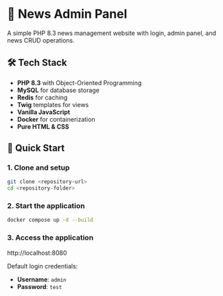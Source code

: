 # 📰 News Admin Panel

A simple PHP 8.3 news management website with login, admin panel, and news CRUD operations.

## 🛠 Tech Stack

- **PHP 8.3** with Object-Oriented Programming
- **MySQL** for database storage
- **Redis** for caching
- **Twig** templates for views
- **Vanilla JavaScript**
- **Docker** for containerization
- **Pure HTML & CSS**

## 🚀 Quick Start

### 1. Clone and setup
```bash
git clone <repository-url>
cd <repository-folder>
```

### 2. Start the application
```bash
docker compose up -d --build
```

### 3. Access the application
http://localhost:8080

Default login credentials:

- **Username**: `admin`
- **Password**: `test`